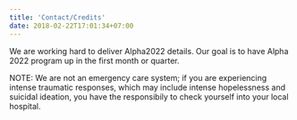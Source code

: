 ```yaml
---
title: 'Contact/Credits'
date: 2018-02-22T17:01:34+07:00
---
```


We are working hard to deliver Alpha2022 details. Our goal is to have Alpha 2022 program up in the first month or quarter.

NOTE: We are not an emergency care system; if you are experiencing intense traumatic responses, which may include intense hopelessness and suicidal ideation, you have the responsibily to check yourself into your local hospital.
